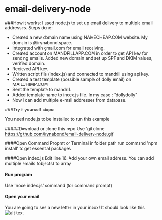 # email-delivery-node

###How it works:
I used node.js to set up email delivery to multiple email addresses. 
Steps done:
* Created a new domain name using NAMECHEAP.COM website. My domain is @irynabond.space. 
* Integrated with gmail.com for email receiving. 
* Created account on MANDRILLAPP.COM in order to get API key for sending emails. Added new domain and set up SPF and DKIM values, verified domain.
* Recieved API key. 
* Written script file (index.js) and connected to mandrill using api key.
* Created a test template (possible sample of dolly email) on MAILCHIMP.COM
* Sent the template to mandrill.
* Added template name to index.js file. In my case : "dollydolly"
* Now I can add multiple e-mail addresses from database.
 
###Try it yourself steps:

You need node.js to be installed to run this example

#####Download or clone this repo
Use 'git clone https://github.com/irynabond/email-delivery-node.git'

####Open Command Propmt or Terminal in folder path
run command 'npm install' to get essential packages

####Open index.js
Edit line 16. Add your own email address. You can add multiple emails (objects)  to array

#### Run program
Use 'node index.js' command (for command prompt)

#### Open your email
You are going to see a new letter in your inbox! It should look like this
![alt text](https://s31.postimg.org/t699dyw3f/email.png "Email")

